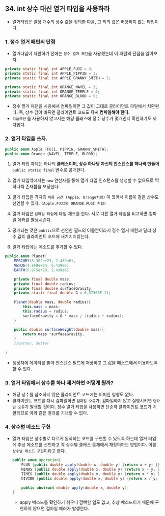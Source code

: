 ## 34. int 상수 대신 열거 타입을 사용하라

- 열거타입은 일정 개수의 상수 값을 정의한 다음, 그 외의 값은 허용하지 않는 타입이다.



### 1. 정수 열거 패턴의 단점

- 열거타입이 지원하기 전에는 `정수 열거 패턴`을 사용했는데 이 패턴의 단점을 알아보자.

```java
private static final int APPLE_FUJI = 0;
private static final int APPLE_PIPPIN = 1;
private static final int APPLE_GRANNY_SMITH = 2;

private static final int ORANGE_NAVEL = 3;
private static final int ORANGE_TEMPLE = 4;
private static final int ORANGE_BLOOD = 5;
```

- 정수 열거 패턴을 사용해서 컴파일하면 그 값이 그대로 클라이언트 파일에서 치환된다. 즉, 상수 값이 바뀌면 클라이언트 코드도 **다시 컴파일해야 한다.**
- `리플렉션` 을 사용하지 않고서는 해당 클래스에 정수 상수가 몇개인지 확인하기도 까다롭다.



### 2. 열거 타입을 쓰자.

```JAVA
public enum Apple {FUJI, PIPPIN, GRANNY_SMITH};
public enum Orange {NAVEL, TEMPLE, BLOOD};
```

1. 열거 타입 자체는 하나의 **클래스이며, 상수 하나당 자신의 인스턴스를 하나씩 만들어** `public static final` 변수로 공개한다.

2. 열거 타입밖에서는 `new` 연산자를 통해 열거 타입 인스턴스를 생성할 수 없으므로 딱 하나씩 존재함을 보장한다.

3. 열거 타입은 각자의 `이름 공간 (Apple, Orange처럼)` 이 있어서 이름이 같은 상수도 선언할 수 있다. `(Apple.FUJI와 ORANGE.FUGI 처럼)`

4. 열거 타입은 `컴파일 타임`에 타입 체크를 한다. 서로 다른 열거 타입을 비교하면 컴파일 에러를 발생시킨다.

5. 공개되는 것은 `public`으로 선언한 필드의 이름뿐이라서 정수 열거 패턴과 달리 상수 값이 클라이언트 코드에 새겨지지않는다.

6. 열거 타입에는 메소드를 추가할 수 있다. 

```java
public enum Planet{
    MERCURY(3.302e+23, 2.439e6),
    VENUS(4.869e+24, 6.439e6),
    EARTH(5.975e+23, 2.439e6);
    
    private final double mass;
    private final double radius;
    private final double surfaceGravity;
    private static final double G = 6.67300E-11;
    
    Planet(double mass, double radius){
        this.mass = mass;
        this.radius = radius;
        surfaceGravity = G * mass / (radius * radius);
    }
    
    public double surfaceWeight(double mass){
        return mass *surfaceGravity;
    }
    //Getter, Setter
     
}
```

- 생성자에 데이터를 받아 인스턴스 필드에 저장하고 그 값을 메소드에서 이용하도록 할 수 있다.



### 3. 열거 타입에서 상수를 하나 제거하면 어떻게 될까?

- 해당 상수를 참조하지 않은 클라이언트 코드에는 어떠한 영향도 없다.
- 클라이언트 코드를 다시 컴파일하면 `컴파일 오류`가, 컴파일하지 않고 실행시키면 `런타임 오류`가 발생할 것이다. 정수 열거 타입을 사용하면 단순히 클라이언트 코드가 치환되므로 이와 같은 결과를 기대할 수 없다.



### 4. 상수별 메소드 구현

- 열거 타입은 상수별로 다르게 동작하는 코드를 구현할 수 있도록 하는데 열거 타입에 추상 메소드를 선언하고 각 상수별 클래스 몸체에서 재정의하는 방법이다. 이를 `상수별 메소드 구현`이라고 한다.

  ```java
  public enum Operation{
      PLUS {public double apply(double x, double y) {return x + y; }},
      MINUS {public double apply(double x, double y) {return x - y; }},
      TIMES {public double apply(double x, double y) {return x * y; }},
      DIVIDE {public double apply(double x, double y) {return x / y; }};
      
      public abstract double apply(double x, double y);
  }
  ```

  - apply 메소드를 확인하기 쉬우니 깜빡할 일도 없고, 추상 메소드이기 때문에 구현하지 않으면 컴파일 에러가 발생한다.

